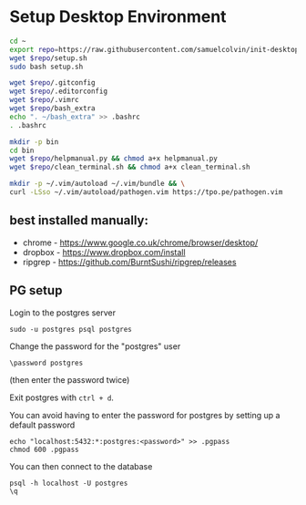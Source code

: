 # Setup Desktop Environment

```bash
cd ~
export repo=https://raw.githubusercontent.com/samuelcolvin/init-desktop/master
wget $repo/setup.sh
sudo bash setup.sh

wget $repo/.gitconfig
wget $repo/.editorconfig
wget $repo/.vimrc
wget $repo/bash_extra
echo ". ~/bash_extra" >> .bashrc
. .bashrc

mkdir -p bin
cd bin
wget $repo/helpmanual.py && chmod a+x helpmanual.py
wget $repo/clean_terminal.sh && chmod a+x clean_terminal.sh

mkdir -p ~/.vim/autoload ~/.vim/bundle && \
curl -LSso ~/.vim/autoload/pathogen.vim https://tpo.pe/pathogen.vim
```

## best installed manually:

* chrome - https://www.google.co.uk/chrome/browser/desktop/
* dropbox - https://www.dropbox.com/install
* ripgrep - https://github.com/BurntSushi/ripgrep/releases


## PG setup

Login to the postgres server

    sudo -u postgres psql postgres

Change the password for the "postgres" user

    \password postgres

(then enter the password twice)

Exit postgres with `ctrl + d`.

You can avoid having to enter the password for postgres by setting up a default password

    echo "localhost:5432:*:postgres:<password>" >> .pgpass
    chmod 600 .pgpass

You can then connect to the database

    psql -h localhost -U postgres
    \q
